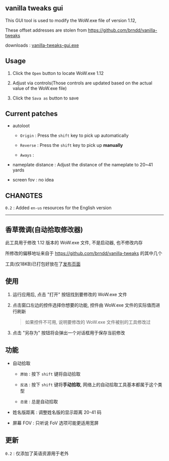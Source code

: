 vanilla tweaks gui
-------

This GUI tool is used to modify the WoW.exe file of version 1.12,

These offset addresses are stolen from <https://github.com/brndd/vanilla-tweaks>

downloads : [vanilla-tweaks-gui.exe](https://github.com/R32/vanilla-tweaks/releases)

## Usage

1. Click the `Open` button to locate WoW.exe 1.12

2. Adjust via controls(Those controls are updated based on the actual value of the WoW.exe file)

3. Click the `Sava as` button to save

## Current patches

- autoloot

  - `Origin` : Press the `shift` key to pick up automatically

  - `Reverse` : Press the `shift` key to pick up **manually**

  - `Aways` :

- nameplate distance : Adjust the distance of the nameplate to 20~41 yards

- screen fov :  no idea


## CHANGTES

`0.2` : Added `en-us` resources for the English version



-------



香草微调(自动拾取修改器)
-------

此工具用于修改 1.12 版本的 WoW.exe 文件, 不是启动器, 也不修改内存

所修改的偏移地址来自于 <https://github.com/brndd/vanilla-tweaks> 的其中几个

工具(仅18KB)已打包好放在了[发布页面](https://github.com/R32/vanilla-tweaks/releases)

## 使用

1. 运行应用后, 点击 "打开" 按钮找到要修改的 WoW.exe 文件

2. 点击窗口左边的控件选择你想要的功能, 控件由 WoW.exe 文件的实际值而进行刷新

    > 如果控件不可用, 说明要修改的 WoW.exe 文件被别的工具修改过

3. 点击 "另存为" 按钮将会弹出一个对话框用于保存当前修改

## 功能

- 自动拾取

  - `原始` : 按下 `shift` 键将自动拾取

  - `反选` : 按下 `shift` 键将**手动拾取**, 网络上的自动拾取工具基本都属于这个类型

  - `总是` : 总是自动拾取

- 姓名版距离 : 调整姓名版的显示距离 20-41 码

- 屏幕 FOV : 只听说 FoV 选项可能更适用宽屏

## 更新

`0.2` : 仅添加了英语资源用于老外
